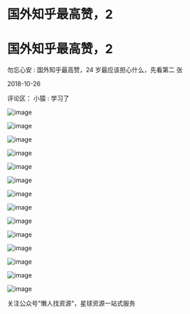 # 国外知乎最高赞，2

# 国外知乎最高赞，2

勿忘心安 : 国外知乎最高赞，24 岁最应该担心什么，先看第二 张

2018-10-26

评论区： 小猿 : 学习了

![image](img/Image_068.png)

![image](img/Image_069.png)

![image](img/Image_070.png)

![image](img/Image_071.png)

![image](img/Image_072.png)

![image](img/Image_073.png)

![image](img/Image_074.png)

![image](img/Image_075.png)

![image](img/Image_076.png)

![image](img/Image_077.png)

![image](img/Image_078.png)

![image](img/Image_079.png)

![image](img/Image_080.png)

![image](img/Image_081.png)

关注公众号"懒人找资源"，星球资源一站式服务